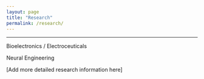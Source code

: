 ```yaml
---
layout: page
title: "Research"
permalink: /research/
---
```

---

<i class="fas fa-flask"></i> Bioelectronics / Electroceuticals

<i class="fas fa-brain"></i> Neural Engineering

[Add more detailed research information here]
